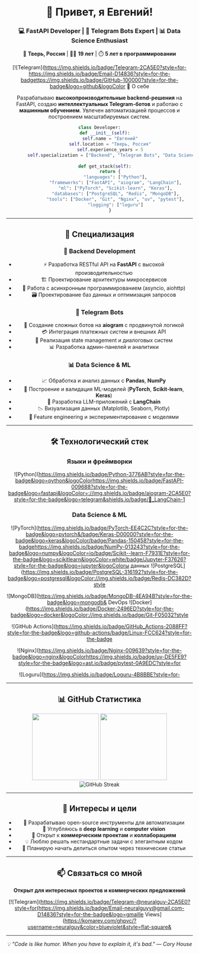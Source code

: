 <div align="center">

# 👋 Привет, я Евгений!

### 💻 FastAPI Developer | 🤖 Telegram Bots Expert | 📊 Data Science Enthusiast

📍 **Тверь, Россия** | 👨‍💻 **19 лет** | ⏱️ **5 лет в программировании**

[![Telegram](https://img.shields.io/badge/Telegram-2CA5E0?style=for-https://img.shields.io/badge/Email-D14836?style=for-the-badgettps://img.shields.io/badge/GitHub-100000?style=for-the-badge&logo=github&logoColor 🚀 О себе

Разрабатываю **высокопроизводительные backend-решения** на FastAPI, создаю **интеллектуальных Telegram-ботов** и работаю с **машинным обучением**. Увлечен автоматизацией процессов и построением масштабируемых систем.

```python
class Developer:
    def __init__(self):
        self.name = "Евгений"
        self.location = "Тверь, Россия"
        self.experience_years = 5
        self.specialization = ["Backend", "Telegram Bots", "Data Science"]
    
    def get_stack(self):
        return {
            "languages": ["Python"],
            "frameworks": ["FastAPI", "aiogram", "LangChain"],
            "ml": ["PyTorch", "Scikit-learn", "Keras"],
            "databases": ["PostgreSQL", "Redis", "MongoDB"],
            "tools": ["Docker", "Git", "Nginx", "uv", "pytest"],
            "logging": ["loguru"]
        }
```

***

## 💼 Специализация

### 🔧 Backend Development
- ⚡ Разработка RESTful API на **FastAPI** с высокой производительностью
- 🏗️ Проектирование архитектуры микросервисов
- 🔄 Работа с асинхронным программированием (asyncio, aiohttp)
- 🗃️ Проектирование баз данных и оптимизация запросов

### 🤖 Telegram Bots
- 🎯 Создание сложных ботов на **aiogram** с продвинутой логикой
- 💳 Интеграция платежных систем и внешних API
- 🧠 Реализация state management и диалоговых систем
- 📊 Разработка админ-панелей и аналитики

### 📊 Data Science & ML
- 📈 Обработка и анализ данных с **Pandas**, **NumPy**
- 🤖 Построение и валидация ML-моделей (**PyTorch**, **Scikit-learn**, **Keras**)
- 🦜 Разработка LLM-приложений с **LangChain**
- 📉 Визуализация данных (Matplotlib, Seaborn, Plotly)
- 🧪 Feature engineering и экспериментирование с моделями

***

## 🛠️ Технологический стек

<div align="center">

### Языки и фреймворки
![Python](https://img.shields.io/badge/Python-3776AB?style=for-the-badge&logo=python&logoColorhttps://img.shields.io/badge/FastAPI-009688?style=for-the-badge&logo=fastapi&logoColor=://img.shields.io/badge/aiogram-2CA5E0?style=for-the-badge&logo=telegram&shields.io/badge/🦜_LangChain-1





### Data Science & ML
![PyTorch](https://img.shields.io/badge/PyTorch-EE4C2C?style=for-the-badge&logo=pytorch&/badge/Keras-D00000?style=for-the-badge&logo=keras&logoColor/badge/Pandas-150458?style=for-the-badgehttps://img.shields.io/badge/NumPy-013243?style=for-the-badge&logo=numpy&logoColor=io/badge/Scikit--learn-F7931E?style=for-the-badge&logo=scikitlearn&logoColor=white/badge/Jupyter-F37626?style=for-the-badge&logo=jupyter&logoColorы данных
![PostgreSQL](https://img.shields.io/badge/PostgreSQL-316192?style=for-the-badge&logo=postgresql&logoColor://img.shields.io/badge/Redis-DC382D?style


![MongoDB](https://img.shields.io/badge/MongoDB-4EA94B?style=for-the-badge&logo=mongodb& DevOps
![Docker](https://img.shields.io/badge/Docker-2496ED?style=for-the-badge&logo=docker&logoColor://img.shields.io/badge/Git-F05032?style


![GitHub Actions](https://img.shields.io/badge/GitHub_Actions-2088FF?style=for-the-badge&logo=github-actions/badge/Linux-FCC624?style=for-the-badge




![Nginx](https://img.shields.io/badge/Nginx-009639?style=for-the-badge&logo=nginx&logoColorhttps://img.shields.io/badge/uv-DE5FE9?style=for-the-badge&logo=ast.io/badge/pytest-0A9EDC?style=for







![Loguru](https://img.shields.io/badge/Loguru-4B8BBE?style=for-









</div>

***

## 📊 GitHub Статистика

<div align="center">
  <img height="180em" src="https://github-readme-stats.vercel.app/api?username=neuralguy&show_icons=true&theme=tokyonight&include_all_commits=true&count_private=true&hide_border=true"/>
  <img height="180em" src="https://github-readme-stats.vercel.app/api/top-langs/?username=neuralguy&layout=compact&langs_count=8&theme=tokyonight&hide_border=true"/>
</div>

<div align="center">
  <img src="https://github-readme-streak-stats.herokuapp.com/?user=neuralguy&theme=tokyonight&hide_border=true" alt="GitHub Streak"/>
</div>

***

## 🎯 Интересы и цели

- 🔭 Разрабатываю open-source инструменты для автоматизации
- 🌱 Углубляюсь в **deep learning** и **computer vision**
- 👯 Открыт к **коммерческим проектам** и **коллаборациям**
- 💡 Люблю решать нестандартные задачи с элегантным кодом
- 📝 Планирую начать делиться опытом через технические статьи

***

## 📫 Связаться со мной

<div align="center">

**Открыт для интересных проектов и коммерческих предложений**

[![Telegram](https://img.shields.io/badge/Telegram-@neuralguy-2CA5E0?style=for(https://img.shields.io/badge/Email-neuralguyy@gmail.com-D14836?style=for-the-badge&logo=gmaille Views](https://komarev.com/ghpvc/?username=neuralguy&color=blueviolet&style=flat-square&



</div>

***

<div align="center">
  <i>💡 "Code is like humor. When you have to explain it, it's bad." — Cory House</i>
</div>
